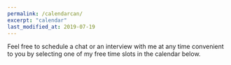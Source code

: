 ```yaml
---
permalink: /calendarcan/
excerpt: "calendar"
last_modified_at: 2019-07-19
---
```


Feel free to schedule a chat or an interview with me at any time convenient to you by selecting one of my free time slots in the calendar below.     

<!-- Calendly inline widget begin -->
<div class="calendly-inline-widget" data-url="https://calendly.com/adai/chat?hide_event_type_details=1" style="min-width:320px;height:1200px;"></div>
<script type="text/javascript" src="https://assets.calendly.com/assets/external/widget.js"></script>
<!-- Calendly inline widget end -->